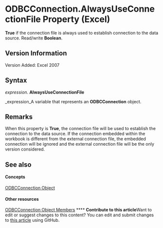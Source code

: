 
# ODBCConnection.AlwaysUseConnectionFile Property (Excel)

 **True** if the connection file is always used to establish connection to the data source. Read/write **Boolean**.


## Version Information

Version Added: Excel 2007 


## Syntax

 _expression_. **AlwaysUseConnectionFile**

 _expression_A variable that represents an  **ODBCConnection** object.


## Remarks

When this property is  **True**, the connection file will be used to establish the connection to the data source. If the connection embedded within the workbook is different from the external connection file, the embedded connection will be ignored and the external connection file will be the only version considered.


## See also


#### Concepts


 [ODBCConnection Object](b880ebec-15a4-5a3d-ef02-db73106db9c9.md)
#### Other resources


 [ODBCConnection Object Members](d13b91f3-a89f-7dd7-7a98-f1d952f3b047.md)
****   **Contribute to this article**Want to edit or suggest changes to this content? You can edit and submit changes to  [this article](https://github.com/jhershey00/VBA_Excel_Test/OpenXMLCon/articles/445c7371-0ac6-b6f3-1a78-a406922d106f.md) using GitHub.

